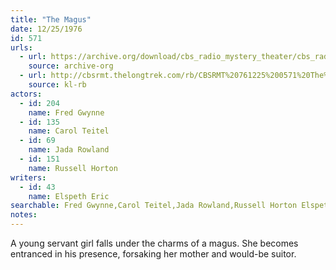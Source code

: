 ```yaml
---
title: "The Magus"
date: 12/25/1976
id: 571
urls: 
  - url: https://archive.org/download/cbs_radio_mystery_theater/cbs_radio_mystery_theater-0551-0600.zip/cbs_radio_mystery_theater-0551-0600%2Fcbsrmt_0571_the_magus.mp3
    source: archive-org
  - url: http://cbsrmt.thelongtrek.com/rb/CBSRMT%20761225%200571%20The%20Magus_wbbm_rb.mp3
    source: kl-rb
actors:  
  - id: 204
    name: Fred Gwynne  
  - id: 135
    name: Carol Teitel  
  - id: 69
    name: Jada Rowland  
  - id: 151
    name: Russell Horton
writers:  
  - id: 43
    name: Elspeth Eric
searchable: Fred Gwynne,Carol Teitel,Jada Rowland,Russell Horton Elspeth Eric
notes:  
---
```

A young servant girl falls under the charms of a magus. She becomes entranced in his presence, forsaking her mother and would-be suitor.